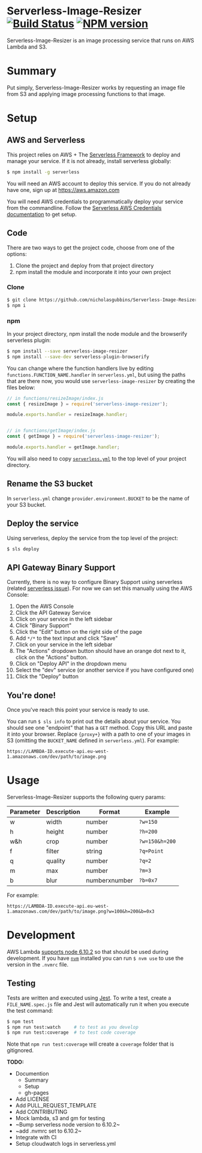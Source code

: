 Serverless-Image-Resizer [![Build Status][travis-image]][travis-url] [![NPM version][npm-image]][npm-url]
========================

Serverless-Image-Resizer is an image processing service that runs on AWS Lambda and S3.

# Summary

Put simply, Serverless-Image-Resizer works by requesting an image file from S3 and applying image
processing functions to that image.

# Setup

## AWS and Serverless

This project relies on AWS + The [Serverless Framework](https://github.com/serverless/serverless)
to deploy and manage your service. If it is not already, install serverless globally:

```sh
$ npm install -g serverless
```

You will need an AWS account to deploy this service. If you do not already have one, sign up at
https://aws.amazon.com

You will need AWS credentials to programmatically deploy your service from the commandline. Follow
the [Serverless AWS Credentials documentation](https://serverless.com/framework/docs/providers/aws/guide/credentials/)
to get setup.

## Code

There are two ways to get the project code, choose from one of the options:
1. Clone the project and deploy from that project directory
2. npm install the module and incorporate it into your own project

### Clone

```sh
$ git clone https://github.com/nicholasgubbins/Serverless-Image-Resizer.git && cd Serverless-Image-Resizer
$ npm i
```

### npm

In your project directory, npm install the node module and the browserify serverless plugin:

```sh
$ npm install --save serverless-image-resizer
$ npm install --save-dev serverless-plugin-browserify
```

You can change where the function handlers live by editing `functions.FUNCTION_NAME.handler` in
`serverless.yml`, but using the paths that are there now, you would use `serverless-image-resizer`
by creating the files below:

```js
// in functions/resizeImage/index.js
const { resizeImage } = require('serverless-image-resizer');

module.exports.handler = resizeImage.handler;


// in functions/getImage/index.js
const { getImage } = require('serverless-image-resizer');

module.exports.handler = getImage.handler;
```

You will also need to copy [`serverless.yml`](https://raw.githubusercontent.com/nicholasgubbins/Serverless-Image-Resizer/master/serverless.yml)
to the top level of your project directory.

## Rename the S3 bucket

In `serverless.yml` change `provider.environment.BUCKET` to be the name of your S3 bucket.

## Deploy the service

Using serverless, deploy the service from the top level of the project:

```sh
$ sls deploy
```

## API Gateway Binary Support

Currently, there is no way to configure Binary Support using serverless (related [serverless issue](https://github.com/serverless/serverless/issues/2797)).
For now we can set this manually using the AWS Console:
1. Open the AWS Console
2. Click the API Gateway Service
3. Click on your service in the left sidebar
4. Click "Binary Support"
5. Click the "Edit" button on the right side of the page
5. Add `*/*` to the text input and click "Save"
6. Click on your service in the left sidebar
7. The "Actions" dropdown button should have an orange dot next to it, click on the "Actions" button.
8. Click on "Deploy API" in the dropdown menu
9. Select the "dev" service (or another service if you have configured one)
10. Click the "Deploy" button

## You're done!

Once you've reach this point your service is ready to use.

You can run `$ sls info` to print out the details about your service. You should see one "endpoint"
that has a `GET` method. Copy this URL and paste it into your browser. Replace `{proxy+}` with a
path to one of your images in S3 (omitting the `BUCKET_NAME` defined in `serverless.yml`). For
example:

```
https://LAMBDA-ID.execute-api.eu-west-1.amazonaws.com/dev/path/to/image.png
```

# Usage

Serverless-Image-Resizer supports the following query params:

| Parameter | Description | Format | Example |
| --- | --- | --- | --- |
| w | width   | number | `?w=150` |
| h | height  | number | `?h=200` |
| w&h | crop | number | `?w=150&h=200` |
| f | filter  | string | `?q=Point` |
| q | quality | number | `?q=2` |
| m | max     | number | `?m=3` |
| b | blur    | numberxnumber | `?b=0x7` |

For example:

```
https://LAMBDA-ID.execute-api.eu-west-1.amazonaws.com/dev/path/to/image.png?w=100&h=200&b=0x3
```

# Development

AWS Lambda
[supports node 6.10.2](http://docs.aws.amazon.com/lambda/latest/dg/current-supported-versions.html)
so that should be used during development. If you have [`nvm`](https://github.com/creationix/nvm)
installed you can run `$ nvm use` to use the version in the `.nvmrc` file.

## Testing

Tests are written and executed using [Jest](https://facebook.github.io/jest/). To write a test,
create a `FILE_NAME.spec.js` file and Jest will automatically run it when you execute the test
command:

```sh
$ npm test
$ npm run test:watch     # to test as you develop
$ npm run test:coverage  # to test code coverage
```

Note that `npm run test:coverage` will create a `coverage` folder that is gitignored.

**TODO:**
* Documention
  * Summary
  * Setup
  * gh-pages
* Add LICENSE
* Add PULL_REQUEST_TEMPLATE
* Add CONTRIBUTING
* Mock lambda, s3 and gm for testing
* ~Bump serverless node version to 6.10.2~
* ~add .nvmrc set to 6.10.2~
* Integrate with CI
* Setup cloudwatch logs in serverless.yml

[travis-image]: https://travis-ci.org/nicholasgubbins/Serverless-Image-Resizer.svg?branch=master
[travis-url]: https://travis-ci.org/nicholasgubbins/Serverless-Image-Resizer
[npm-image]: https://badge.fury.io/js/serverless-image-resizer.svg
[npm-url]: https://npmjs.org/package/serverless-image-resizer
